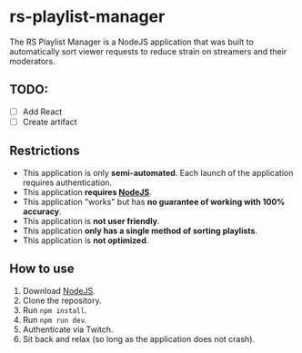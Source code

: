 # rs-playlist-manager

The RS Playlist Manager is a NodeJS application that was built to automatically sort viewer requests to reduce strain on streamers and their moderators.

## TODO:

- [ ] Add React
- [ ] Create artifact

## Restrictions

- This application is only **semi-automated**. Each launch of the application requires authentication.
- This application **requires [NodeJS](https://nodejs.org/en/)**.
- This application "works" but has **no guarantee of working with 100% accuracy**.
- This application is **not user friendly**.
- This application **only has a single method of sorting playlists**.
- This application is **not optimized**.

## How to use

1. Download [NodeJS](https://nodejs.org/en/).
2. Clone the repository.
3. Run `npm install`.
4. Run `npm run dev`.
5. Authenticate via Twitch.
6. Sit back and relax (so long as the application does not crash).